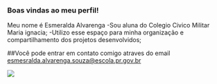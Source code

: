### Boas vindas ao meu perfil!

Meu nome é Esmeralda Alvarenga
-Sou aluna do Colegio Civico Militar Maria ignacia;
-Utilizo esse espaço para minha organização e compartilhamento dos projetos desenvolvidos;

##Você pode entrar em contato comigo atraves do email esmesralda.alvarenga.souza@escola.pr.gov.br


![](https://media.tenor.com/s2LlE1KRFBQAAAAC/cute-gif.gif)
